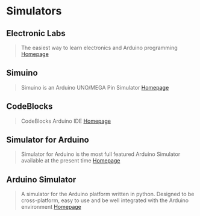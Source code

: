 # Simulators

## Electronic Labs

> The easiest way to learn electronics 
and Arduino programming [Homepage](https://123d.circuits.io/lab/)

## Simuino

> Simuino is an Arduino UNO/MEGA Pin Simulator [Homepage](https://code.google.com/archive/p/simuino/)

## CodeBlocks

> CodeBlocks Arduino IDE [Homepage](http://arduinodev.com/codeblocks/)

## Simulator for Arduino

> Simulator for Arduino is the most full featured Arduino Simulator available at the present time [Homepage](http://www.virtronics.com.au/Simulator-for-Arduino.html)

## Arduino Simulator

> A simulator for the Arduino platform written in python. Designed to be cross-platform, easy to use and be well integrated with the Arduino environment [Homepage](https://sourceforge.net/projects/arduinosim/)
